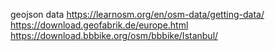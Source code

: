 geojson data
https://learnosm.org/en/osm-data/getting-data/
https://download.geofabrik.de/europe.html
https://download.bbbike.org/osm/bbbike/Istanbul/

